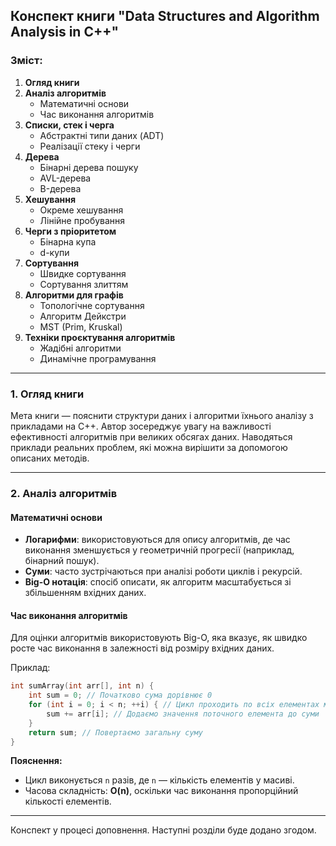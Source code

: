 
## Конспект книги "Data Structures and Algorithm Analysis in C++"

### Зміст:
1. **Огляд книги**
2. **Аналіз алгоритмів**
   - Математичні основи
   - Час виконання алгоритмів
3. **Списки, стек і черга**
   - Абстрактні типи даних (ADT)
   - Реалізації стеку і черги
4. **Дерева**
   - Бінарні дерева пошуку
   - AVL-дерева
   - B-дерева
5. **Хешування**
   - Окреме хешування
   - Лінійне пробування
6. **Черги з пріоритетом**
   - Бінарна купа
   - d-купи
7. **Сортування**
   - Швидке сортування
   - Сортування злиттям
8. **Алгоритми для графів**
   - Топологічне сортування
   - Алгоритм Дейкстри
   - MST (Prim, Kruskal)
9. **Техніки проєктування алгоритмів**
   - Жадібні алгоритми
   - Динамічне програмування

---

### 1. Огляд книги
Мета книги — пояснити структури даних і алгоритми їхнього аналізу з прикладами на C++. Автор зосереджує увагу на важливості ефективності алгоритмів при великих обсягах даних. Наводяться приклади реальних проблем, які можна вирішити за допомогою описаних методів.

---

### 2. Аналіз алгоритмів
#### Математичні основи
- **Логарифми**: використовуються для опису алгоритмів, де час виконання зменшується у геометричній прогресії (наприклад, бінарний пошук).
- **Суми**: часто зустрічаються при аналізі роботи циклів і рекурсій.
- **Big-O нотація**: спосіб описати, як алгоритм масштабується зі збільшенням вхідних даних.

#### Час виконання алгоритмів
Для оцінки алгоритмів використовують Big-O, яка вказує, як швидко росте час виконання в залежності від розміру вхідних даних.

Приклад:
```cpp
int sumArray(int arr[], int n) {
    int sum = 0; // Початково сума дорівнює 0
    for (int i = 0; i < n; ++i) { // Цикл проходить по всіх елементах масиву
        sum += arr[i]; // Додаємо значення поточного елемента до суми
    }
    return sum; // Повертаємо загальну суму
}
```
**Пояснення:**
- Цикл виконується `n` разів, де `n` — кількість елементів у масиві.
- Часова складність: **O(n)**, оскільки час виконання пропорційний кількості елементів.

---
Конспект у процесі доповнення. Наступні розділи буде додано згодом.
